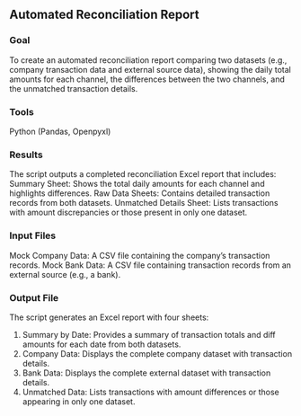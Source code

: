 ## Automated Reconciliation Report

### Goal 
To create an automated reconciliation report comparing two datasets (e.g., company transaction data and external source data), showing the daily total amounts for each channel, the differences between the two channels, and the unmatched transaction details.

### Tools
Python (Pandas, Openpyxl)

### Results
The script outputs a completed reconciliation Excel report that includes:
Summary Sheet: Shows the total daily amounts for each channel and highlights differences.
Raw Data Sheets: Contains detailed transaction records from both datasets.
Unmatched Details Sheet: Lists transactions with amount discrepancies or those present in only one dataset.

### Input Files
Mock Company Data: A CSV file containing the company’s transaction records.
Mock Bank Data: A CSV file containing transaction records from an external source (e.g., a bank).

### Output File
The script generates an Excel report with four sheets:
1. Summary by Date: Provides a summary of transaction totals and diff amounts for each date from both datasets.
2. Company Data: Displays the complete company dataset with transaction details.
3. Bank Data: Displays the complete external dataset with transaction details.
4. Unmatched Data: Lists transactions with amount differences or those appearing in only one dataset.
